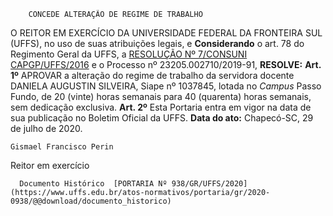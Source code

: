         CONCEDE ALTERAÇÃO DE REGIME DE TRABALHO  

 O REITOR EM EXERCÍCIO DA UNIVERSIDADE FEDERAL DA FRONTEIRA SUL (UFFS), no uso de suas atribuições legais, e **Considerando** o art. 78 do Regimento Geral da UFFS, a [RESOLUÇÃO Nº 7/CONSUNI CAPGP/UFFS/2016](https://www.uffs.edu.br/UFFS/atos-normativos/resolucao/consunicapgp/2016-0007) e o Processo nº 23205.002710/2019-91, **RESOLVE:**   **Art. 1º**  APROVAR a alteração do regime de trabalho da servidora docente DANIELA AUGUSTIN SILVEIRA, Siape nº 1037845, lotada no *Campus*  Passo Fundo, de 20 (vinte) horas semanais para 40 (quarenta) horas semanais, sem dedicação exclusiva.   **Art. 2º**  Esta Portaria entra em vigor na data de sua publicação no Boletim Oficial da UFFS.        **Data do ato:** Chapecó-SC, 29 de julho de 2020.   
 

    Gismael Francisco Perin   
 Reitor em exercício 

      Documento Histórico  [PORTARIA Nº 938/GR/UFFS/2020](https://www.uffs.edu.br/atos-normativos/portaria/gr/2020-0938/@@download/documento_historico)     
      